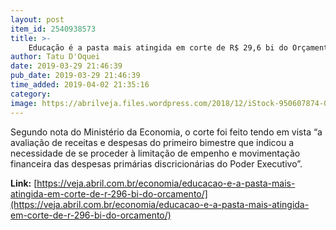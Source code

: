 ```yaml
---
layout: post
item_id: 2540938573
title: >-
    Educação é a pasta mais atingida em corte de R$ 29,6 bi do Orçamento
author: Tatu D'Oquei
date: 2019-03-29 21:46:39
pub_date: 2019-03-29 21:46:39
time_added: 2019-04-02 21:35:16
category: 
image: https://abrilveja.files.wordpress.com/2018/12/iStock-950607874-01.jpeg?quality=70&strip=info&w=680&h=453&crop=1
---
```


Segundo nota do Ministério da Economia, o corte foi feito tendo em vista “a avaliação de receitas e despesas do primeiro bimestre que indicou a necessidade de se proceder à limitação de empenho e movimentação financeira das despesas primárias discricionárias do Poder Executivo”.

**Link:** [https://veja.abril.com.br/economia/educacao-e-a-pasta-mais-atingida-em-corte-de-r-296-bi-do-orcamento/](https://veja.abril.com.br/economia/educacao-e-a-pasta-mais-atingida-em-corte-de-r-296-bi-do-orcamento/)

